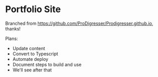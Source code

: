 # Portfolio Site

Branched from <https://github.com/ProDigresser/Prodigresser.github.io>, thanks!

Plans:

* Update content
* Convert to Typescript
* Automate deploy
* Document steps to build and use
* We'll see after that
